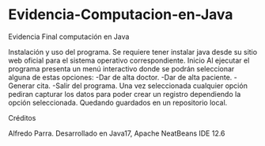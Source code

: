 # Evidencia-Computacion-en-Java
Evidencia Final computación en Java

Instalación y uso del programa.
Se requiere tener instalar java desde su sitio web oficial para el sistema operativo correspondiente.
Inicio
Al ejecutar el programa presenta un menú interactivo donde se podrán seleccionar alguna de estas opciones:
  -Dar de alta doctor.
  -Dar de alta paciente.
  -Generar cita.
  -Salir del programa. 
Una vez seleccionada cualquier opción pediran capturar los datos para poder crear un registro dependiendo la opción seleccionada. Quedando guardados en un repositorio local.

Créditos

Alfredo Parra. Desarrollado en Java17, Apache NeatBeans IDE 12.6
